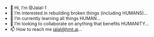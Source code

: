 - 👋 Hi, I’m @Jalal-1
- 👀 I’m interested in rebuilding broken things (including HUMANS)...
- 🌱 I’m currently learning all things HUMAN...
- 💞️ I’m looking to collaborate on anything that benefits HUMANITY...
- 📫 How to reach me jalal@hmt.ai...

<!---
Jalal-1/Jalal-1 is a ✨ special ✨ repository because its `README.md` (this file) appears on your GitHub profile.
You can click the Preview link to take a look at your changes.
--->
